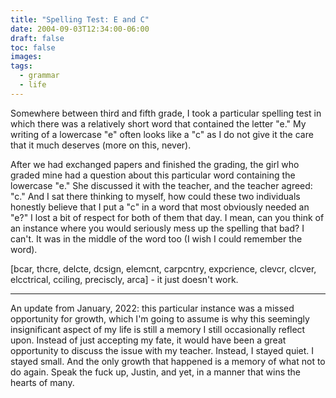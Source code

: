 ```yaml
---
title: "Spelling Test: E and C"
date: 2004-09-03T12:34:00-06:00
draft: false
toc: false
images:
tags: 
  - grammar
  - life
---
```


Somewhere between third and fifth grade, I took a particular spelling test in which there was a relatively short word that contained the letter "e." My writing of a lowercase "e" often looks like a "c" as I do not give it the care that it much deserves (more on this, never).

After we had exchanged papers and finished the grading, the girl who graded mine had a question about this particular word containing the lowercase "e." She discussed it with the teacher, and the teacher agreed: "c." And I sat there thinking to myself, how could these two individuals honestly believe that I put a "c" in a word that most obviously needed an "e?" I lost a bit of respect for both of them that day. I mean, can you think of an instance where you would seriously mess up the spelling that bad? I can't. It was in the middle of the word too (I wish I could remember the word).

[bcar, thcre, delcte, dcsign, elemcnt, carpcntry, expcrience, clevcr, clcver, elcctrical, cciling, preciscly, arca] - it just doesn't work.

---

An update from January, 2022: this particular instance was a missed opportunity for growth, which I'm going to assume is why this seemingly insignificant aspect of my life is still a memory I still occasionally reflect upon. Instead of just accepting my fate, it would have been a great opportunity to discuss the issue with my teacher. Instead, I stayed quiet. I stayed small. And the only growth that happened is a memory of what not to do again. Speak the fuck up, Justin, and yet, in a manner that wins the hearts of many.